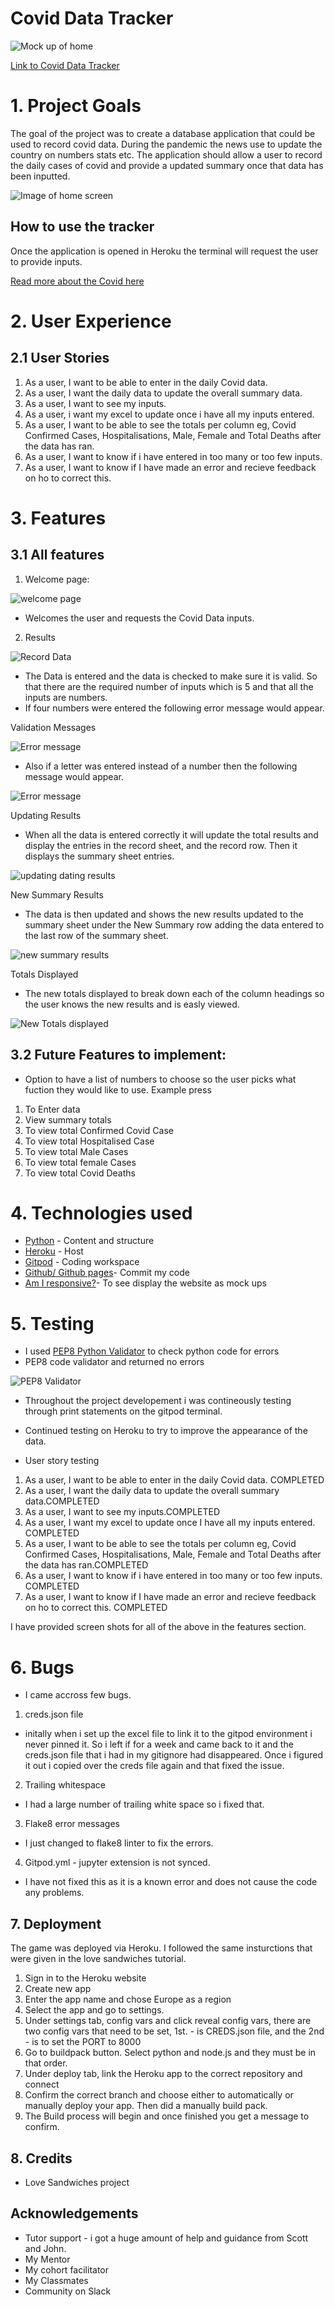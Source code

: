 # Covid Data Tracker 
![Mock up of home](/readmeimages/amiresponsiveimgcoviddata.PNG)

[Link to Covid Data Tracker](https://covid-data2022.herokuapp.com/)

# 1. Project Goals
The goal of the project was to create a database application that could be used to record covid data. During the pandemic the news use to update the country on numbers stats etc. The application should allow a user to record the daily cases of covid and provide a updated summary once that data has been inputted. 

![Image of home screen](/readmeimages/enteryourdata.PNG)
##  How to use the tracker
Once the application is opened in Heroku the terminal will request the user to provide inputs. 

[Read more about the Covid here](https://en.wikipedia.org/wiki/COVID-19)

# 2. User Experience

## 2.1 User Stories 
1. As a user, I want to be able to enter in the daily Covid data. 
2. As a user, I want the daily data to update the overall summary data.
3. As a user, I want to see my inputs.
4. As a user, i want my excel to update once i have all my inputs entered.
5. As a user, I want to be able to see the totals per column eg, Covid Confirmed Cases, Hospitalisations, Male, Female and Total Deaths after the data has ran.
6. As a user, I want to know if i have entered in too many or too few inputs. 
7. As a user, I want to know if I have made an error and recieve feedback on ho to correct this. 


# 3. Features

## 3.1 All features

1. Welcome page:

![welcome page](readmeimages/enteryourdata.PNG)

- Welcomes the user and requests the Covid Data inputs. 

2. Results 

![Record Data](readmeimages/dataentered.PNG)
- The Data is entered and the data is checked to make sure it is valid. So that there are the required number of inputs which is 5 and that all the inputs are numbers.
- If four numbers were entered the following error message would appear. 

Validation Messages

![Error message](readmeimages/validationerror.PNG)

- Also if a letter was entered instead of a number then the following message would appear. 

![Error message](readmeimages/errormsgtwo.PNG)

Updating Results 

- When all the data is entered correctly it will update the total results and display the entries in the record sheet, and the record row. Then it displays the summary sheet entries. 

![updating dating results](readmeimages/updatingresults.PNG)

New Summary Results 

- The data is then updated and shows the new results updated to the summary sheet under the New Summary row adding the data entered to the last row of the summary sheet. 

![new summary results](readmeimages/summarytotals.PNG)

Totals Displayed 

- The new totals displayed to break down each of the column headings so the user knows the new results and is easly viewed. 

![New Totals displayed](readmeimages/newsummaryresults.PNG)


## 3.2 Future Features to implement:
- Option to have a list of numbers to choose so the user picks what fuction they would like to use. 
Example press 
1. To Enter data
2. View summary totals
3. To view total Confirmed Covid Case
4. To view total Hospitalised Case
5. To view total Male Cases
6. To view total female Cases
7. To view total Covid Deaths




# 4. Technologies used 
* [Python](https://en.wikipedia.org/wiki/Python_(programming_language)) - Content and structure
* [Heroku](https://id.heroku.com/login) - Host
* [Gitpod](https://www.gitpod.io/) - Coding workspace
* [Github/ Github pages](https://github.com/)- Commit my code
* [Am I responsive?](http://ami.responsivedesign.is/#)- To see display the website as mock ups  




# 5. Testing 
- I used [PEP8 Python Validator](https://validator.w3.org/#validate_by_input) to check python code for errors 
- PEP8 code validator and returned no errors

![PEP8 Validator](readmeimages/pep8validator.PNG)

- Throughout the project developement i was contineously testing through print statements on the gitpod terminal. 
- Continued testing on Heroku to try to improve the appearance of the data.

- User story testing
1. As a user, I want to be able to enter in the daily Covid data. COMPLETED 
2. As a user, I want the daily data to update the overall summary data.COMPLETED 
3. As a user, I want to see my inputs.COMPLETED  
4. As a user, I want my excel to update once I have all my inputs entered. COMPLETED 
5. As a user, I want to be able to see the totals per column eg, Covid Confirmed Cases, Hospitalisations, Male, Female and Total Deaths after the data has ran.COMPLETED  
6. As a user, I want to know if i have entered in too many or too few inputs. COMPLETED 
7. As a user, I want to know if I have made an error and recieve feedback on ho to correct this. COMPLETED 

I have provided screen shots for all of the above in the features section. 

# 6. Bugs
- I came accross few bugs. 
1. creds.json file
- initally when i set up the excel file to link it to the gitpod environment i never pinned it. So i left if for a week and came back to it and the creds.json file that i had in my gitignore had disappeared. Once i figured it out i copied over the creds file again and that fixed the issue. 
2. Trailing whitespace 
- I had a large number of trailing white space so i fixed that.
3. Flake8 error messages
- I just changed to flake8 linter to fix the errors. 
4. Gitpod.yml - jupyter extension is not synced.
- I have not fixed this as it is a known error and does not cause the code any problems. 






## 7. Deployment

The game was deployed via Heroku. I followed the same insturctions that were given in the love sandwiches tutorial. 
1. Sign in to the Heroku website 
2. Create new app
3. Enter the app name and chose Europe as a region 
4. Select the app and go to settings. 
5. Under settings tab, config vars and click reveal config vars, there are two config vars that need to be set,  1st. -  is CREDS.json file, and the 2nd -  is to set the PORT to 8000
6. Go to buildpack button. Select python and node.js and they must be in that order. 
7. Under deploy tab, link the Heroku app to the correct repository and connect
8. Confirm the correct branch and choose either to automatically or manually deploy your app. Then did a manually build pack. 
9. The Build process will begin and once finished you get a message to confirm. 



## 8. Credits
- Love Sandwiches project

## Acknowledgements
- Tutor support - i got a huge amount of help and guidance from Scott and John. 
- My Mentor
- My cohort facilitator
- My Classmates
- Community on Slack



